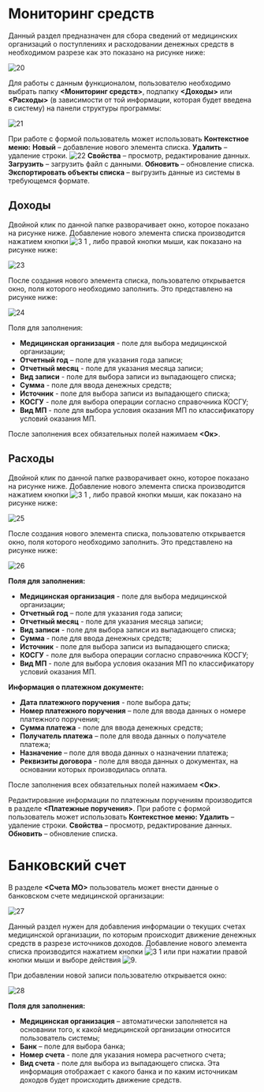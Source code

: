 <!-- TITLE: СИСТЕМА «ВИТАКОР» ОМС МОНИТОРИНГ -->
<!-- SUBTITLE: РАБОЧАЯ ИНСТРУКЦИЯ ПОЛЬЗОВАТЕЛЯ -->

# 	Мониторинг средств

Данный раздел предназначен для сбора сведений от медицинских организаций о поступлениях и расходовании денежных средств в необходимом разрезе как это показано на рисунке ниже:

![20](/uploads/0-monit-sr/20.png "20")

Для работы с данным функционалом, пользователю необходимо выбрать папку **<Мониторинг средств>**, подпапку **<Доходы>** или **<Расходы>** (в зависимости от той информации, которая будет введена в систему) на панели структуры программы:

![21](/uploads/0-monit-sr/21.png "21")

При работе с формой пользователь может использовать 
**Контекстное меню:**
**Новый** – добавление нового элемента списка.
**Удалить** –  удаление строки.        ![22](/uploads/0-monit-sr/22.png "22")
**Свойства** –  просмотр, редактирование данных. 
**Загрузить** – загрузить файл c данными.
**Обновить** – обновление списка.
**Экспортировать объекты списка** – выгрузить данные из системы в требующемся формате.

## 	Доходы
Двойной клик по данной папке разворачивает окно, которое показано на рисунке ниже. Добавление нового элемента списка производится нажатием кнопки ![3 1](/uploads/0-monit-sr/3-1.png "3 1")  , либо правой кнопки мыши, как показано на рисунке ниже:

![23](/uploads/0-monit-sr/23.png "23")

После создания нового элемента списка, пользователю открывается окно, поля которого необходимо заполнить.  Это представлено на рисунке ниже:

![24](/uploads/0-monit-sr/24.png "24")

Поля для заполнения:
* 	**Медицинская организация** - поле для выбора медицинской организации;
* 	**Отчетный год** – поле для указания года записи;
* 	**Отчетный месяц** - поле для указания месяца записи;
* 	**Вид записи** - поле для выбора записи из выпадающего списка;
* 	**Сумма** - поле для ввода денежных средств;
* 	**Источник** - поле для выбора записи из выпадающего списка;
* 	**КОСГУ** - поле для выбора операции согласно справочника КОСГУ;
* 	**Вид МП** - поле для выбора условия оказания МП по классификатору условий оказания МП.

После заполнения всех обязательных полей нажимаем **<Ок>**.

## 	Расходы
Двойной клик по данной папке разворачивает окно, которое показано на рисунке ниже. Добавление нового элемента списка производится нажатием кнопки ![3 1](/uploads/0-monit-sr/3-1.png "3 1") , либо правой кнопки мыши, как показано на рисунке ниже:

![25](/uploads/0-monit-sr/25.png "25")

После создания нового элемента списка, пользователю открывается окно, поля которого необходимо заполнить.  Это представлено на рисунке ниже:

![26](/uploads/0-monit-sr/26.png "26")

**Поля для заполнения:**
* 	**Медицинская организация** - поле для выбора медицинской организации;
* 	**Отчетный год** – поле для указания года записи;
* 	**Отчетный месяц** - поле для указания месяца записи;
* 	**Вид записи** - поле для выбора записи из выпадающего списка;
* 	**Сумма** - поле для ввода денежных средств;
* 	**Источник** - поле для выбора записи из выпадающего списка;
* 	**КОСГУ** - поле для выбора операции согласно справочника КОСГУ;
* 	**Вид МП** - поле для выбора условия оказания МП по классификатору условий оказания МП.

**Информация о платежном документе:**
* 	**Дата платежного поручения** -  поле выбора даты;
* 	**Номер платежного поручения** – поле для ввода данных о номере платежного поручения;
* 	**Сумма платежа** - поле для ввода денежных средств;
* 	**Получатель платежа** – поле для ввода данных о получателе платежа;
* 	**Назначение** – поле для ввода данных о назначении платежа;
* 	**Реквизиты договора** - поле для ввода данных о документах, на основании которых производилась оплата.

После заполнения всех обязательных полей нажимаем **<Ок>**.

Редактирование информации по платежным поручениям производится в разделе **<Платежные поручения>**. 
При работе с формой пользователь может использовать
**Контекстное меню:**
**Удалить** –  удаление строки.
**Свойства** –  просмотр, редактирование данных. 
**Обновить** – обновление списка.

# 	Банковский счет
В разделе **<Счета МО>** пользователь может внести данные о банковском счете медицинской организации:

![27](/uploads/0-monit-sr/27.png "27")

Данный раздел нужен для добавления информации о текущих счетах медицинской организации, по которым происходит движение денежных средств в разрезе источников доходов.
Добавление нового элемента списка производится нажатием кнопки ![3 1](/uploads/0-monit-sr/3-1.png "3 1")  или при нажатии правой кнопки мыши и выборе действия ![9](/uploads/0-monit-sr/9.png "9").

При добавлении новой записи пользователю открывается окно:

![28](/uploads/0-monit-sr/28.png "28")

**Поля для заполнения:**
* 	**Медицинская организация** – автоматически заполняется на основании того, к какой медицинской организации относится пользователь системы;
* 	**Банк** – поле для выбора банка;
* 	**Номер счета** - поле для указания номера расчетного счета;
* 	**Вид счета** - поле для выбора из выпадающего списка. Эта информация отображает с какого банка и по каким источникам доходов будет происходить движение средств.
